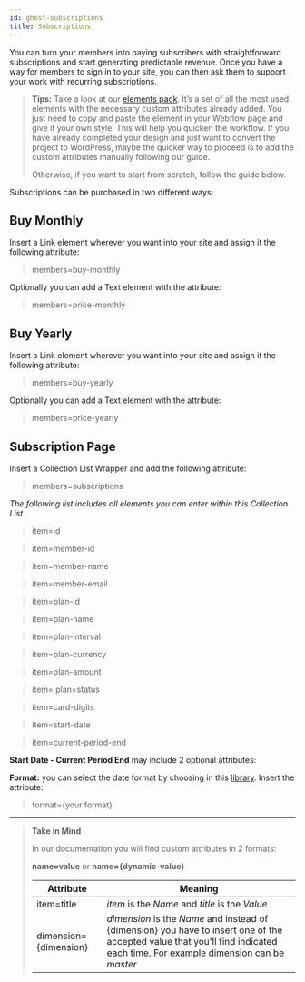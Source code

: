 ```yaml
---
id: ghost-subscriptions      
title: Subscriptions
---
```


You can turn your members into paying subscribers with straightforward subscriptions and start generating predictable revenue.
Once you have a way for members to sign in to your site, you can then ask them to support your work with recurring subscriptions.

> **Tips:**
> Take a look at our [elements pack](https://webflow.com/website/webflow-to-wordpress-elements-pack). It’s a set of all the most used elements with the necessary custom attributes already added. You just need to copy and paste the element in your Webflow page and give it your own style. This will help you quicken the workflow. If you have already completed your design and just want to convert the project to WordPress, maybe the quicker way to proceed is to add the custom attributes manually following our guide.
>
> Otherwise, if you want to start from scratch, follow the guide below.

Subscriptions can be purchased in two different ways:

## Buy Monthly
Insert a Link element wherever you want into your site and assign it the following attribute:

> members=buy-monthly

Optionally you can add a Text element with the attribute:

> members=price-monthly

## Buy Yearly
Insert a Link element wherever you want into your site and assign it the following attribute:

> members=buy-yearly

Optionally you can add a Text element with the attribute:

> members=price-yearly

## Subscription Page
Insert a Collection List Wrapper and add the following attribute:

> members=subscriptions

*The following list includes all elements you can enter within this Collection List.*

> item=id

> item=member-id

> item=member-name

> item=member-email

> item=plan-id

> item=plan-name

> item=plan-interval

> item=plan-currency

> item=plan-amount

> item= plan=status

> item=card-digits

> item=start-date

> item=current-period-end

**Start Date - Current Period End** may include 2 optional attributes:

**Format:** you can select the date format by choosing in this [library](https://momentjs.com/docs/#/displaying/format/). Insert the attribute:

> format={your format}

---------
> **Take in Mind**
>
> In our documentation you will find custom attributes in 2 formats:
>
> **name=value** or **name={dynamic-value}**
>
>
> **Attribute**             | **Meaning** | 
> -------------             | --------------- |
> | item=title              | *item* is the *Name* and *title* is the *Value* |
> | dimension={dimension}   | *dimension* is the *Name* and instead of {dimension} you have to insert one of the accepted value that you'll find indicated each time. For example dimension can be *master*|